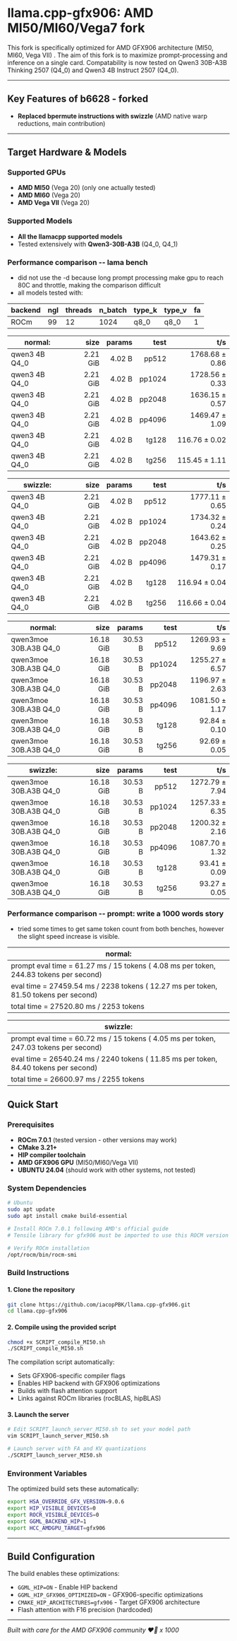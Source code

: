 # llama.cpp-gfx906: AMD MI50/MI60/Vega7 fork

This fork is specifically optimized for AMD GFX906 architecture (MI50, MI60, Vega VII) . The aim of this fork is to maximize prompt-processing and inference on a single card. Compatability is now tested on Qwen3 30B-A3B Thinking 2507 (Q4_0) and Qwen3 4B Instruct 2507 (Q4_0).

---

## Key Features of b6628 - forked

- **Replaced bpermute instructions with swizzle** (AMD native warp reductions, main contribution)

---

## Target Hardware & Models

### Supported GPUs
- **AMD MI50** (Vega 20) (only one actually tested)
- **AMD MI60** (Vega 20) 
- **AMD Vega VII** (Vega 20)

### Supported Models
- **All the llamacpp supported models**
- Tested extensively with **Qwen3-30B-A3B** (Q4_0, Q4_1)

### Performance comparison -- lama bench 
- did not use the -d because long prompt processing make gpu to reach 80C and throttle, making the comparison difficult
- all models tested with:
                   
| backend    | ngl | threads | n_batch | type_k | type_v | fa |
| ---------- | --- | ------- | ------- | ------ | ------ | -- |
| ROCm       |  99 |      12 |    1024 |   q8_0 |   q8_0 |  1 |

| **normal:**                    |       size |     params |		test |  		t/s |
| ------------------------------ | ---------: | ---------: | --------------: | -------------------: |
| qwen3 4B Q4_0                  |   2.21 GiB |     4.02 B |	       pp512 |       1768.68 ± 0.86 |
| qwen3 4B Q4_0                  |   2.21 GiB |     4.02 B |	      pp1024 |       1728.56 ± 0.33 |
| qwen3 4B Q4_0                  |   2.21 GiB |     4.02 B |	      pp2048 |       1636.15 ± 0.57 |
| qwen3 4B Q4_0                  |   2.21 GiB |     4.02 B |	      pp4096 |       1469.47 ± 1.09 |
| qwen3 4B Q4_0                  |   2.21 GiB |     4.02 B |	       tg128 |        116.76 ± 0.02 |
| qwen3 4B Q4_0                  |   2.21 GiB |     4.02 B |	       tg256 |        115.45 ± 1.11 |


| **swizzle:**                   |       size |     params |		test |  		t/s |
| ------------------------------ | ---------: | ---------: | --------------: | -------------------: |
| qwen3 4B Q4_0                  |   2.21 GiB |     4.02 B |	       pp512 |       1777.11 ± 0.65 |
| qwen3 4B Q4_0                  |   2.21 GiB |     4.02 B |	      pp1024 |       1734.32 ± 0.24 |
| qwen3 4B Q4_0                  |   2.21 GiB |     4.02 B |	      pp2048 |       1643.62 ± 0.25 |
| qwen3 4B Q4_0                  |   2.21 GiB |     4.02 B |	      pp4096 |       1479.31 ± 0.17 |
| qwen3 4B Q4_0                  |   2.21 GiB |     4.02 B |	       tg128 |        116.94 ± 0.04 |
| qwen3 4B Q4_0                  |   2.21 GiB |     4.02 B |	       tg256 |        116.66 ± 0.04 |


| **normal:**                    |       size |     params |		test |  		t/s |
| ------------------------------ | ---------: | ---------: | --------------: | -------------------: |
| qwen3moe 30B.A3B Q4_0          |  16.18 GiB |    30.53 B |	       pp512 |       1269.93 ± 9.69 |
| qwen3moe 30B.A3B Q4_0          |  16.18 GiB |    30.53 B |	      pp1024 |       1255.27 ± 6.57 |
| qwen3moe 30B.A3B Q4_0          |  16.18 GiB |    30.53 B |	      pp2048 |       1196.97 ± 2.63 |
| qwen3moe 30B.A3B Q4_0          |  16.18 GiB |    30.53 B |	      pp4096 |       1081.50 ± 1.17 |
| qwen3moe 30B.A3B Q4_0          |  16.18 GiB |    30.53 B |	       tg128 |         92.84 ± 0.10 |
| qwen3moe 30B.A3B Q4_0          |  16.18 GiB |    30.53 B |	       tg256 |         92.69 ± 0.05 |


| **swizzle:**                   |       size |     params |		test |  		t/s |
| ------------------------------ | ---------: | ---------: | --------------: | -------------------: |
| qwen3moe 30B.A3B Q4_0          |  16.18 GiB |    30.53 B |	       pp512 |       1272.79 ± 7.94 |
| qwen3moe 30B.A3B Q4_0          |  16.18 GiB |    30.53 B |	      pp1024 |       1257.33 ± 6.35 |
| qwen3moe 30B.A3B Q4_0          |  16.18 GiB |    30.53 B |	      pp2048 |       1200.32 ± 2.16 |
| qwen3moe 30B.A3B Q4_0          |  16.18 GiB |    30.53 B |	      pp4096 |       1087.70 ± 1.32 |
| qwen3moe 30B.A3B Q4_0          |  16.18 GiB |    30.53 B |	       tg128 |         93.41 ± 0.09 |
| qwen3moe 30B.A3B Q4_0          |  16.18 GiB |    30.53 B |	       tg256 |         93.27 ± 0.05 |

### Performance comparison -- prompt: write a 1000 words story
- tried some times to get same token count from both benches, however the slight speed increase is visible.

|**normal:**                                                                                         |
| ---------------------------------------------------------------------------------------------------|
|prompt eval time =      61.27 ms /    15 tokens (    4.08 ms per token,   244.83 tokens per second) |
|       eval time =   27459.54 ms /  2238 tokens (   12.27 ms per token,    81.50 tokens per second) |
|      total time =   27520.80 ms /  2253 tokens                                                     |

|**swizzle:**                                                                                        |
| ---------------------------------------------------------------------------------------------------|
|prompt eval time =      60.72 ms /    15 tokens (    4.05 ms per token,   247.03 tokens per second) |
|       eval time =   26540.24 ms /  2240 tokens (   11.85 ms per token,    84.40 tokens per second) |
|      total time =   26600.97 ms /  2255 tokens                                                     |



## Quick Start

### Prerequisites

- **ROCm 7.0.1** (tested version - other versions may work)
- **CMake 3.21+**
- **HIP compiler toolchain**
- **AMD GFX906 GPU** (MI50/MI60/Vega VII)
- **UBUNTU 24.04** (should work with other systems, not tested)

### System Dependencies

```bash
# Ubuntu
sudo apt update
sudo apt install cmake build-essential

# Install ROCm 7.0.1 following AMD's official guide
# Tensile library for gfx906 must be imported to use this ROCM version

# Verify ROCm installation
/opt/rocm/bin/rocm-smi
```

### Build Instructions

#### 1. Clone the repository

```bash
git clone https://github.com/iacopPBK/llama.cpp-gfx906.git
cd llama.cpp-gfx906
```

#### 2. Compile using the provided script

```bash
chmod +x SCRIPT_compile_MI50.sh
./SCRIPT_compile_MI50.sh
```

The compilation script automatically:
- Sets GFX906-specific compiler flags
- Enables HIP backend with GFX906 optimizations  
- Builds with flash attention support
- Links against ROCm libraries (rocBLAS, hipBLAS)

#### 3. Launch the server

```bash
# Edit SCRIPT_launch_server_MI50.sh to set your model path
vim SCRIPT_launch_server_MI50.sh

# Launch server with FA and KV quantizations
./SCRIPT_launch_server_MI50.sh
```

### Environment Variables

The optimized build sets these automatically:

```bash
export HSA_OVERRIDE_GFX_VERSION=9.0.6
export HIP_VISIBLE_DEVICES=0  
export ROCR_VISIBLE_DEVICES=0
export GGML_BACKEND_HIP=1
export HCC_AMDGPU_TARGET=gfx906
```

---

## Build Configuration

The build enables these optimizations:

- `GGML_HIP=ON` - Enable HIP backend
- `GGML_HIP_GFX906_OPTIMIZED=ON` - GFX906-specific optimizations
- `CMAKE_HIP_ARCHITECTURES=gfx906` - Target GFX906 architecture
- Flash attention with F16 precision (hardcoded)

---

*Built with care for the AMD GFX906 community ❤️‍🔥 x 1000*
